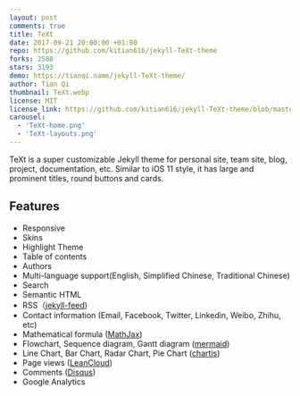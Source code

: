 ```yaml
---
layout: post
comments: true
title: TeXt
date: 2017-09-21 20:00:00 +01:00
repo: https://github.com/kitian616/jekyll-TeXt-theme
forks: 2588
stars: 3193
demo: https://tianqi.name/jekyll-TeXt-theme/
author: Tian Qi
thumbnail: TeXt.webp
license: MIT
license_link: https://github.com/kitian616/jekyll-TeXt-theme/blob/master/LICENSE
carousel:
  - 'TeXt-home.png'
  - 'TeXt-layouts.png'
---
```


TeXt is a super customizable Jekyll theme for personal site, team site, blog, project, documentation, etc. Similar to iOS 11 style, it has large and prominent titles, round buttons and cards.

## Features

* Responsive
* Skins
* Highlight Theme
* Table of contents
* Authors
* Multi-language support(English, Simplified Chinese, Traditional Chinese)
* Search
* Semantic HTML
* RSS（[jekyll-feed](https://github.com/jekyll/jekyll-feed))
* Contact information (Email, Facebook, Twitter, Linkedin, Weibo, Zhihu, etc)
* Mathematical formula ([MathJax](https://www.mathjax.org/))
* Flowchart, Sequence diagram, Gantt diagram ([mermaid](https://mermaidjs.github.io/))
* Line Chart, Bar Chart, Radar Chart, Pie Chart ([chartjs](https://www.chartjs.org/))
* Page views ([LeanCloud](https://leancloud.cn/))
* Comments ([Disqus](https://disqus.com/))
* Google Analytics
